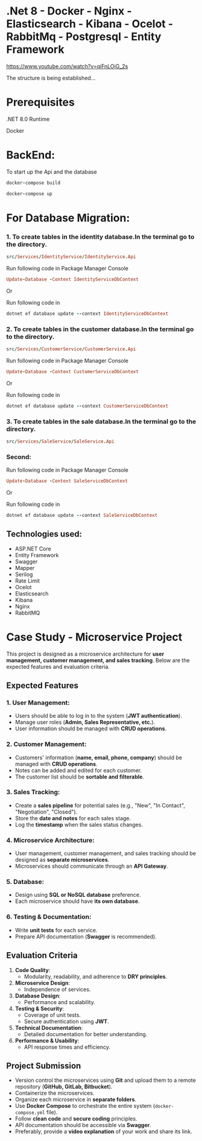 # .Net 8 - Docker - Nginx -Elasticsearch - Kibana - Ocelot - RabbitMq - Postgresql - Entity Framework

https://www.youtube.com/watch?v=qiFnLOjG_2s

The structure is being established...
# Prerequisites
.NET 8.0 Runtime

Docker

  # BackEnd:
   To start up the Api and the database
   
   ```ruby
   docker-compose build
   ```
   ```ruby
   docker-compose up
   ``` 
  
  # For Database Migration:
  ### 1. To create tables in the identity database.In the terminal go to the directory.
  
  ```ruby
  src/Services/IdentityService/IdentityService.Api
  ```   
  
  Run following code in Package Manager Console
  ```ruby
  Update-Database -Context IdentityServiceDbContext
  ```
  Or 

  Run following code in 
  ```ruby
  dotnet ef database update --context IdentityServiceDbContext
  ```
  ### 2. To create tables in the customer database.In the terminal go to the directory.
  
  ```ruby
  src/Services/CustomerService/CustomerService.Api
  ```   
  
  Run following code in Package Manager Console
  ```ruby
  Update-Database -Context CustomerServiceDbContext
  ```
  Or 

  Run following code in 
  ```ruby
  dotnet ef database update --context CustomerServiceDbContext
  ```
  ### 3. To create tables in the sale database.In the terminal go to the directory.
  
  ```ruby
  src/Services/SaleService/SaleService.Api
  ```   
  
  ### Second:
  Run following code in Package Manager Console
  ```ruby
  Update-Database -Context SaleServiceDbContext
  ```
  Or 

  Run following code in 
  ```ruby
  dotnet ef database update --context SaleServiceDbContext
  ```

  ## Technologies used:

* ASP.NET Core
* Entity Framework
* Swagger
* Mapper
* Serilog
* Rate Limit
* Ocelot
* Elasticsearch
* Kibana
* Nginx
* RabbitMQ

# Case Study - Microservice Project

This project is designed as a microservice architecture for **user management, customer management, and sales tracking**. Below are the expected features and evaluation criteria.

## Expected Features

### 1. User Management:
- Users should be able to log in to the system (**JWT authentication**).
- Manage user roles (**Admin, Sales Representative, etc.**).
- User information should be managed with **CRUD operations**.

### 2. Customer Management:
- Customers' information (**name, email, phone, company**) should be managed with **CRUD operations**.
- Notes can be added and edited for each customer.
- The customer list should be **sortable and filterable**.

### 3. Sales Tracking:
- Create a **sales pipeline** for potential sales (e.g., "New", "In Contact", "Negotiation", "Closed").
- Store the **date and notes** for each sales stage.
- Log the **timestamp** when the sales status changes.

### 4. Microservice Architecture:
- User management, customer management, and sales tracking should be designed as **separate microservices**.
- Microservices should communicate through an **API Gateway**.

### 5. Database:
- Design using **SQL or NoSQL database** preference.
- Each microservice should have **its own database**.

### 6. Testing & Documentation:
- Write **unit tests** for each service.
- Prepare API documentation (**Swagger** is recommended).

## Evaluation Criteria

1. **Code Quality**:  
   - Modularity, readability, and adherence to **DRY principles**.  
2. **Microservice Design**:  
   - Independence of services.  
3. **Database Design**:  
   - Performance and scalability.  
4. **Testing & Security**:  
   - Coverage of unit tests.  
   - Secure authentication using **JWT**.  
5. **Technical Documentation**:  
   - Detailed documentation for better understanding.  
6. **Performance & Usability**:  
   - API response times and efficiency.  

## Project Submission

- Version control the microservices using **Git** and upload them to a remote repository (**GitHub, GitLab, Bitbucket**).
- Containerize the microservices.
- Organize each microservice in **separate folders**.
- Use **Docker Compose** to orchestrate the entire system (`docker-compose.yml` file).
- Follow **clean code** and **secure coding** principles.
- API documentation should be accessible via **Swagger**.
- Preferably, provide a **video explanation** of your work and share its link.

